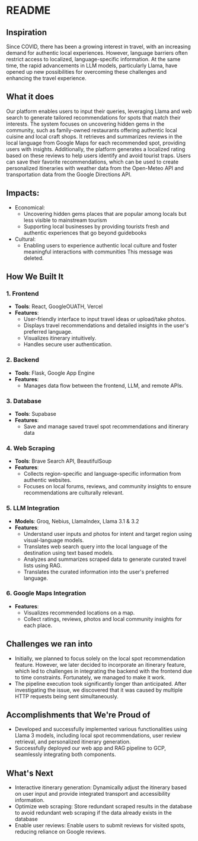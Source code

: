 # README
## Inspiration
Since COVID, there has been a growing interest in travel, with an increasing demand for authentic local experiences. However, language barriers often restrict access to localized, language-specific information. At the same time, the rapid advancements in LLM models, particularly Llama, have opened up new possibilities for overcoming these challenges and enhancing the travel experience.
## What it does
Our platform enables users to input their queries, leveraging Llama and web search to generate tailored recommendations for spots that match their interests. The system focuses on uncovering hidden gems in the community, such as family-owned restaurants offering authentic local cuisine and local craft shops. It retrieves and summarizes reviews in the local language from Google Maps for each recommended spot, providing users with insights. Additionally, the platform generates a localized rating based on these reviews to help users identify and avoid tourist traps. Users can save their favorite recommendations, which can be used to create personalized itineraries with weather data from the Open-Meteo API and transportation data from the Google Directions API.
## Impacts:
- Economical:
  - Uncovering hidden gems places that are popular among locals but less visible to mainstream tourism
  - Supporting local businesses by providing tourists fresh and authentic experiences that go beyond guidebooks
- Cultural:
  - Enabling users to experience authentic local culture and foster meaningful interactions with communities
This message was deleted.

## How We Built It

### 1. **Frontend**
   - **Tools**: React, GoogleOUATH, Vercel
   - **Features**:
     - User-friendly interface to input travel ideas or upload/take photos.
     - Displays travel recommendations and detailed insights in the user's preferred language.
     - Visualizes itinerary intuitively.
     - Handles secure user authentication.

### 2. **Backend**
   - **Tools**: Flask, Google App Engine
   - **Features**:
     - Manages data flow between the frontend, LLM, and remote APIs.

### 3. **Database**
   - **Tools**: Supabase
   - **Features**:
     - Save and manage saved travel spot recommendations and itinerary data

### 4. **Web Scraping**
   - **Tools**: Brave Search API, BeautifulSoup
   - **Features**:
     - Collects region-specific and language-specific information from authentic websites.
     - Focuses on local forums, reviews, and community insights to ensure recommendations are culturally relevant.

### 5. **LLM Integration**
   - **Models**: Groq, Nebius, LlamaIndex, Llama 3.1 & 3.2 
   - **Features**:
     - Understand user inputs and photos for intent and target region using visual-language models.
     - Translates web search query into the local language of the destination using text based models.
     - Analyzes and summarizes scraped data to generate curated travel lists using RAG.
     - Translates the curated information into the user's preferred language.

### 6. **Google Maps Integration**
   - **Features**:
     - Visualizes recommended locations on a map.
     - Collect ratings, reviews, photos and local community insights for each place.
## Challenges we ran into
- Initially, we planned to focus solely on the local spot recommendation feature. However, we later decided to incorporate an itinerary feature, which led to challenges in integrating the backend with the frontend due to time constraints. Fortunately, we managed to make it work.
- The pipeline execution took significantly longer than anticipated. After investigating the issue, we discovered that it was caused by multiple HTTP requests being sent simultaneously.
## Accomplishments that We're Proud of
- Developed and successfully implemented various functionalities using Llama 3 models, including local spot recommendations, user review retrieval, and personalized itinerary generation.
- Successfully deployed our web app and RAG pipeline to GCP, seamlessly integrating both components.
## What's Next
- Interactive itinerary generation: Dynamically adjust the itinerary based on user input and provide integrated transport and accessibility information.
- Optimize web scraping: Store redundant scraped results in the database to avoid redundant web scraping if the data already exists in the database
- Enable user reviews: Enable users to submit reviews for visited spots, reducing reliance on Google reviews.

